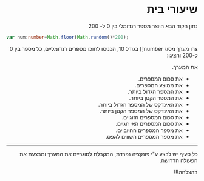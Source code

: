 
<div dir="rtl">
   
# שיעורי בית
נתון הקוד הבא היוצר מספר רנדומלי בין 0 ל- 200

</div>
   
```typescript
var num:number=Math.floor(Math.random()*200);
```

<div dir="rtl">
צרו מערך מסוג number[] בגודל 10, הכניסו לתוכו מספרים רנדומליים, כל מספר בין 0 ל-200 והציגו: 

את המערך.
* את סכום המספרים.
* את ממוצע המספרים.
* את המספר הגדול ביותר.
* את המספר הקטן ביותר.
* את האינדקס של המספר הגדול ביותר.
* את האינדקס של המספר הקטן ביותר.
* את סכום המספרים הזוגיים.
* את סכום המספרים האי זוגיים.
* את מספר המספרים החיוביים.
* את מספר המספרים השווים לאפס.
<hr/>

כל סעיף יש לבצע ע"י פונקציה נפרדת, המקבלת לסוגריים את המערך ומבצעת את הפעולה הדרושה.



בהצלחה!!!
</div>
